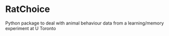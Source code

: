 # RatChoice
Python package to deal with animal behaviour data from a learning/memory experiment at U Toronto

